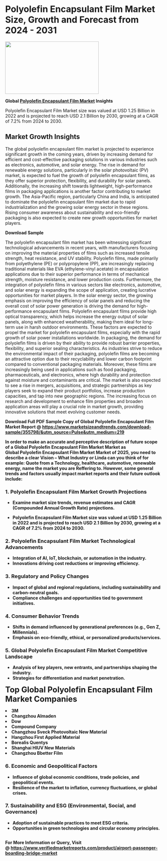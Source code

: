 <H1>Polyolefin Encapsulant Film Market Size, Growth and Forecast from 2024 - 2031</H1><img class="aligncenter size-medium wp-image-584254" src="https://thirdeyenews.in/wp-content/uploads/2024/09/Global-Market-Research-300x168.jpeg" alt="" width="300" height="168" /><p><strong>Global&nbsp;<a href="https://www.marketsizeandtrends.com/download-sample/355798/&amp;utm_source=Pulse&amp;utm_medium=219">Polyolefin Encapsulant Film Market</a> Insights</strong></p><p>Polyolefin Encapsulant Film Market size was valued at USD 1.25 Billion in 2022 and is projected to reach USD 2.1 Billion by 2030, growing at a CAGR of 7.2% from 2024 to 2030.</p><p><h2>Market Growth Insights</h2> <p>The global polyolefin encapsulant film market is projected to experience significant growth in the coming years, driven by increasing demand for efficient and cost-effective packaging solutions in various industries such as electronics, automotive, and solar energy. The rise in demand for renewable energy solutions, particularly in the solar photovoltaic (PV) market, is expected to fuel the growth of polyolefin encapsulant films, as they offer superior protection, flexibility, and durability for solar panels. Additionally, the increasing shift towards lightweight, high-performance films in packaging applications is another factor contributing to market growth. The Asia-Pacific region, particularly China and India, is anticipated to dominate the polyolefin encapsulant film market due to rapid industrialization and the growing solar energy sector in these regions. Rising consumer awareness about sustainability and eco-friendly packaging is also expected to create new growth opportunities for market players.</p> <p><strong>Download Sample</strong></p> <p>The polyolefin encapsulant film market has been witnessing significant technological advancements in recent years, with manufacturers focusing on improving the material properties of films such as increased tensile strength, heat resistance, and UV stability. Polyolefin films, made primarily from polyethylene (PE) or polypropylene (PP), are increasingly replacing traditional materials like EVA (ethylene-vinyl acetate) in encapsulation applications due to their superior performance in terms of mechanical strength, moisture resistance, and lower production costs. Furthermore, the integration of polyolefin films in various sectors like electronics, automotive, and solar energy is expanding the scope of application, creating lucrative opportunities for market players. In the solar energy sector, the growing emphasis on improving the efficiency of solar panels and reducing the overall cost of solar power generation is driving the demand for high-performance encapsulant films. Polyolefin encapsulant films provide high optical transparency, which helps increase the energy output of solar panels, along with enhanced weatherability, making them ideal for long-term use in harsh outdoor environments. These factors are expected to propel the market for polyolefin encapsulant films, especially with the rapid growth of solar power installations worldwide. In packaging, the demand for polyolefin films is driven by their ability to provide robust barrier properties, flexibility, and superior sealing characteristics. As industries strive to reduce the environmental impact of their packaging, polyolefin films are becoming an attractive option due to their recyclability and lower carbon footprint compared to conventional packaging materials. Moreover, these films are increasingly being used in applications such as food packaging, pharmaceuticals, and electronics, where high durability and protection against moisture and contaminants are critical. The market is also expected to see a rise in mergers, acquisitions, and strategic partnerships as key players seek to expand their product portfolios, increase production capacities, and tap into new geographic regions. The increasing focus on research and development to enhance film properties and broaden application areas will play a crucial role in market growth, providing innovative solutions that meet evolving customer needs.</p> <p><strong></p><p><span class=""><strong>Download Full PDF Sample Copy of Global Polyolefin Encapsulant Film Market Report</strong> @ <a href="https://www.marketsizeandtrends.com/download-sample/355798/&amp;utm_source=Pulse&amp;utm_medium=219" target="_blank">https://www.marketsizeandtrends.com/download-sample/355798/&amp;utm_source=Pulse&amp;utm_medium=219</a></span></p><p>In order to make an accurate and perceptive description of future scope of a Global&nbsp;Polyolefin Encapsulant Film Market Market as Global&nbsp;Polyolefin Encapsulant Film Market Market of 2025, you need to describe a clear Vision &ndash; What Industry or Linda can you think of for example: Quote from a Technology, healthcare, automotive, renewable energy, name the market you are Reffering to. However, some general trends and factors usually impact market reports and their future outlook include:</p><h3>1.&nbsp;<strong>Polyolefin Encapsulant Film Market Growth Projections</strong></h3><ul><li>Examine market size trends, revenue estimates and CAGR (Compounded Annual Growth Rate) projections.</li><li><p>Polyolefin Encapsulant Film Market size was valued at USD 1.25 Billion in 2022 and is projected to reach USD 2.1 Billion by 2030, growing at a CAGR of 7.2% from 2024 to 2030.</p></li></ul><h3>2.&nbsp;<strong>Polyolefin Encapsulant Film Market Technological Advancements</strong></h3><ul><li>Integration of AI, IoT, blockchain, or automation in the industry.</li><li>Innovations driving cost reductions or improving efficiency.</li></ul><h3>3.&nbsp;<strong>Regulatory and Policy Changes</strong></h3><ul><li>Impact of global and regional regulations, including sustainability and carbon-neutral goals.</li><li>Compliance challenges and opportunities tied to government initiatives.</li></ul><h3>4.&nbsp;<strong>Consumer Behavior Trends</strong></h3><ul><li>Shifts in demand influenced by generational preferences (e.g., Gen Z, Millennials).</li><li>Emphasis on eco-friendly, ethical, or personalized products/services.</li></ul><h3>5.&nbsp;<strong>Global Polyolefin Encapsulant Film Market Competitive Landscape</strong></h3><ul><li>Analysis of key players, new entrants, and partnerships shaping the industry.</li><li>Strategies for differentiation and market penetration.</li></ul><p data-pm-slice="1 1 []"><span style="color: inherit; font-family: inherit; font-size: 25px;">Top Global Polyolefin Encapsulant Film Market Companies</span></p><div class="" data-test-id=""><p><li>3M</li><li> Changzhou Almaden</li><li> Dow</li><li> Compound Company</li><li> Changzhou Sveck Photovoltaic New Material</li><li> Hangzhou First Applied Material</li><li> Borealis Quentys</li><li> Shanghai HIUV New Materials</li><li> Changzhou Bbetter Film</li></p></div><h3>6.&nbsp;<strong>Economic and Geopolitical Factors</strong></h3><ul><li>Influence of global economic conditions, trade policies, and geopolitical events.</li><li>Resilience of the market to inflation, currency fluctuations, or global crises.</li></ul><h3>7.&nbsp;<strong>Sustainability and ESG (Environmental, Social, and Governance)</strong></h3><ul><li>Adoption of sustainable practices to meet ESG criteria.</li><li>Opportunities in green technologies and circular economy principles.</li></ul><h2><strong style="font-size: 14px;">For More Information or Query, Visit @&nbsp;</strong><a style="background-color: #ffffff; font-size: 14px;" href="https://www.marketsizeandtrends.com/report/polyolefin-encapsulant-film-market/" target="_blank">https://www.verifiedmarketreports.com/product/airport-passenger-boarding-bridge-market</a></h2>
